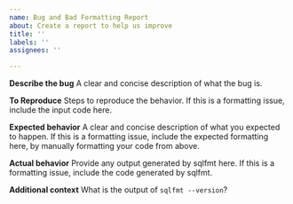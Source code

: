 ```yaml
---
name: Bug and Bad Formatting Report
about: Create a report to help us improve
title: ''
labels: ''
assignees: ''

---
```


**Describe the bug**
A clear and concise description of what the bug is.

**To Reproduce**
Steps to reproduce the behavior. If this is a formatting issue, include the input code here.

**Expected behavior**
A clear and concise description of what you expected to happen. If this is a formatting issue, include the expected formatting here, by manually formatting your code from above.

**Actual behavior**
Provide any output generated by sqlfmt here. If this is a formatting issue, include the code generated by sqlfmt.

**Additional context**
What is the output of `sqlfmt --version`?
